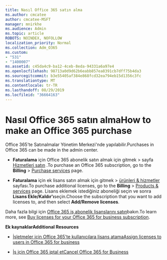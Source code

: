 ```yaml
---
title: Nasıl Office 365 satın alma
ms.author: cmcatee
author: cmcatee-MSFT
manager: mnirkhe
ms.audience: Admin
ms.topic: article
ROBOTS: NOINDEX, NOFOLLOW
localization_priority: Normal
ms.collection: Adm_O365
ms.custom:
- "531"
- "1400007"
ms.assetid: c45da4c9-ba12-4ceb-8eda-94331a6a97e4
ms.openlocfilehash: 98713a0d9d62b6eabb857ea8391cb7dff75b4da3
ms.sourcegitcommit: b3e55405af384e868fcd32ea794eb15d1356c3fc
ms.translationtype: MT
ms.contentlocale: tr-TR
ms.lasthandoff: 08/29/2019
ms.locfileid: "36664163"
---
```

# <a name="how-to-make-an-office-365-purchase"></a><span data-ttu-id="9298a-102">Nasıl Office 365 satın alma</span><span class="sxs-lookup"><span data-stu-id="9298a-102">How to make an Office 365 purchase</span></span>

<span data-ttu-id="9298a-103">Office 365'te Satınalmalar Yönetim Merkezi'nde yapılabilir.</span><span class="sxs-lookup"><span data-stu-id="9298a-103">Purchases in Office 365 can be made in the admin center.</span></span>
  
- <span data-ttu-id="9298a-104">**Faturalama** için Office 365 abonelik satın almak için gitmek \> sayfa [Hizmetleri satın](https://go.microsoft.com/fwlink/p/?linkid=868433) .</span><span class="sxs-lookup"><span data-stu-id="9298a-104">To purchase an Office 365 subscription, go to the **Billing** \> [Purchase services](https://go.microsoft.com/fwlink/p/?linkid=868433) page.</span></span>

- <span data-ttu-id="9298a-105">**Faturalama** için ek lisans satın almak için gitmek \> [ürünleri & hizmetler](https://go.microsoft.com/fwlink/p/?linkid=842054) sayfası.</span><span class="sxs-lookup"><span data-stu-id="9298a-105">To purchase additional licenses, go to the **Billing** \> [Products & services](https://go.microsoft.com/fwlink/p/?linkid=842054) page.</span></span> <span data-ttu-id="9298a-106">Lisans eklemek istediğiniz aboneliği seçin ve sonra **Lisans Ekle/Kaldır'ı**seçin.</span><span class="sxs-lookup"><span data-stu-id="9298a-106">Choose the subscription that you want to add licenses to, and then select **Add/Remove licenses**.</span></span>
  
<span data-ttu-id="9298a-107">Daha fazla bilgi için [Office 365 iş abonelik lisanslarını satın](https://docs.microsoft.com/office365/admin/subscriptions-and-billing/buy-licenses)bakın.</span><span class="sxs-lookup"><span data-stu-id="9298a-107">To learn more, see [Buy licenses for your Office 365 for business subscription](https://docs.microsoft.com/office365/admin/subscriptions-and-billing/buy-licenses).</span></span>

<span data-ttu-id="9298a-108">**Ek kaynaklar**</span><span class="sxs-lookup"><span data-stu-id="9298a-108">**Additional Resources**</span></span>
  
- [<span data-ttu-id="9298a-109">İşletmeler için Office 365'te kullanıcılara lisans atama</span><span class="sxs-lookup"><span data-stu-id="9298a-109">Assign licenses to users in Office 365 for business</span></span>](https://docs.microsoft.com/office365/admin/subscriptions-and-billing/assign-licenses-to-users)

- [<span data-ttu-id="9298a-110">İş için Office 365 iptal et</span><span class="sxs-lookup"><span data-stu-id="9298a-110">Cancel Office 365 for Business</span></span>](https://docs.microsoft.com/office365/admin/subscriptions-and-billing/cancel-your-subscription)